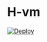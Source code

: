 # H-vm
[![Deploy](https://www.herokucdn.com/deploy/button.png)](https://dashboard.heroku.com/new?template=https://github.com/11AGHe/H-vm)
